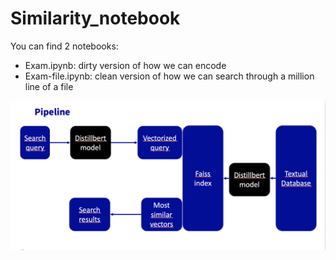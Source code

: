 # Similarity_notebook
You can find 2 notebooks:
* Exam.ipynb: dirty version of how we can encode 
* Exam-file.ipynb: clean version of how we can search through a million line of a file

![Architecture](/Architecture.png)
